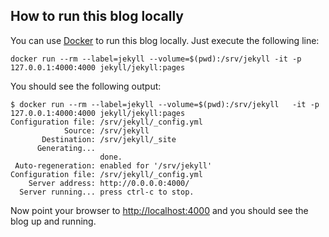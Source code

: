 How to run this blog locally
----------------------------

You can use [Docker][0] to run this blog locally. Just execute the following line:

    docker run --rm --label=jekyll --volume=$(pwd):/srv/jekyll -it -p 127.0.0.1:4000:4000 jekyll/jekyll:pages

You should see the following output:

````
$ docker run --rm --label=jekyll --volume=$(pwd):/srv/jekyll   -it -p 127.0.0.1:4000:4000 jekyll/jekyll:pages
Configuration file: /srv/jekyll/_config.yml
            Source: /srv/jekyll
       Destination: /srv/jekyll/_site
      Generating... 
                    done.
 Auto-regeneration: enabled for '/srv/jekyll'
Configuration file: /srv/jekyll/_config.yml
    Server address: http://0.0.0.0:4000/
  Server running... press ctrl-c to stop.
````

Now point your browser to [http://localhost:4000][1] and you should see the blog up and running.

[0]: https://www.docker.com/
[1]: http://localhost:4000
